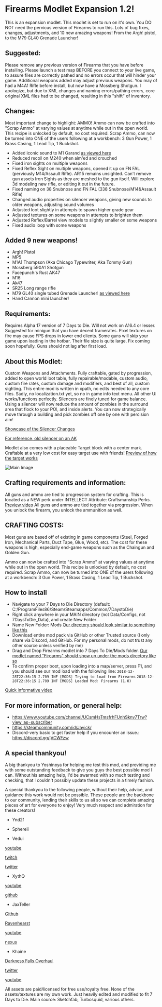 # Firearms Modlet Expansion 1.2!
This is an expansion modlet. This modlet is set to run on it's own. You DO NOT need the pervious version of Firearms to run this. Lots of bug fixes, changes, adjustments, and 10 new amazing weapons! From the Argh! pistol, to the M79 GL40 Grenade Launcher!

## Suggested:
Please remove any previous version of Firearms that you have before installing. Please launch a test map BEFORE you connect to your live game, to assure files are correctly pathed and no errors occur that will hinder your game. Additional weapons added may adjust previous weapons. You may of had a M4A1 Rifle before install, but now have a Mossberg Shotgun. I apologize, but due to XML changes and naming errors/pathing errors, core original XML files had to be changed, resulting in this "shift" of inventory.

## Changes:
Most important change to highlight: AMMO! Ammo can now be crafted into "Scrap Ammo" at varying values at anytime while out in the open world. This recipe is unlocked by default, no cost required. Scrap Ammo, can now be turned into ONE of the users following at a workbench: 3 Gun Power, 1 Brass Casing, 1 Lead Tip, 1 Buckshot.
- Added iconic sound to M1 Garand [as viewed here](https://www.youtube.com/watch?v=7OuGYUZjnMA)
- Reduced recoil on M240 when aim'ed and crouched
- Fixed iron sights on multiple weapons
- Fixed Reflex Sight on multiple weapons, opened it up on FN FAL (perviously M14/Assault Rifle). AR15 remains unsighted. Can't remove gun assets Iron Sights as they are meshed to the gun itself. Will explore 3d modeling new rifle, or editing it out in the future.
- Fixed naming on 38 Snubnose and FN FAL (338 Snubnose/M14&Assault Rifle)
- Changed audio properties on silencer weapons, giving new sounds to older weapons, adjusting sound volumes
- Adjusted loot slightly in attempts to spawn higher grade gear
- Adjusted textures on some weapons in attempts to brighten them
- Adjusted Reflex/Barrel view models to slightly smaller on some weapons
- Fixed audio loop with some weapons


## Added 9 new weapons!
 - Argh! Pistol
 - MP5
 - M1A1 Thompson (Aka Chicago Typewriter, Aka Tommy Gun)
 - Mossberg 590A1 Shotgun
 - Facepunch's Rust AK47
 - M16
 - Ak47
 - SR25 Long range rifle
 - M79 GL40 single tubed Grenade Launcher! [as viewed here](https://www.youtube.com/watch?v=Zb9CO_siVN8)
 - Hand Cannon mini launcher!

## Requirements:
Requires Alpha 17 version of 7 Days to Die. Will not work on A16.4 or lesser.
Suggested for minigun that you have decent framerates. Pixel textures on fire may cause FPS drops in lower end clients.
Some guns will skip your game upon loading in the hotbar. Their file size is quite large. Fix coming soon hopefully. Guns should not lag after first load.

## About this Modlet:
Custom Weapons and Attachments.
Fully craftable, gated by progression, added to open world loot table, fully repairable/modable, custom audio, custom fire rates, custom damage and modifiers, and best of all, custom sighting.
This entire mod is written in xpath, no edits needed to any core files. Sadly, no localization.txt yet, so no in game info text menu. All other UI works/functions perfectly.
Silencers are finely tuned for game balance. Using a silencer will now reduce the amount of zombies in the surround area that flock to your POI, and inside alerts. You can now strategically move through a building and pick zombies off one by one with percision aim!

[Showcase of the Silencer Changes](https://youtu.be/aWac7jp1qVE)

[For reference, old silencer on an AK](https://youtu.be/aWac7jp1qVE)

Modlet also comes with a placeable Target block with a center mark. Craftable at a very low cost for easy target use with friends! [Preview of how the target works](https://www.youtube.com/watch?v=YNcjQHJT3hE)

![Main Image](https://i.imgur.com/45WU166.png)

## Crafting requirements and information:
All guns and ammo are tied to progression system for crafting. This is located as a NEW perk under INTELLECT Attribute: Craftsmanship Perks. [Preview video](https://www.youtube.com/watch?v=Ca4bFOUGNZs)
All guns and ammo are tied together via progression. When you unlock the firearm, you unlock the ammunition as well.


## CRAFTING COSTS:
Most guns are based off of existing in game components (Steel, Forged Iron, Mechanical Parts, Duct Tape, Glue, Wood, etc). The cost for these weapons is high, especially end-game weapons such as the Chaingun and Golden Gun.

Ammo can now be crafted into "Scrap Ammo" at varying values at anytime while out in the open world. This recipe is unlocked by default, no cost required. Scrap Ammo, can now be turned into ONE of the users following at a workbench: 3 Gun Power, 1 Brass Casing, 1 Lead Tip, 1 Buckshot.

## How to install
- Navigate to your 7 Days to Die Directory (default: C:/ProgramFiles86/Steam/Steamapps/Common/7DaystoDie)
- Right click anywhere in your MAIN directory (not Data/Configs, not 7DaysToDie_Data), and create New Folder 
- Name New Folder: Mods [Our directory should look similar to something like this](https://imgur.com/a/pm5sJKc)
- Download entire mod pack via GitHub or other Trusted source (I only share via Discord, and GitHub. For my personal mods, do not trust any other source unless verified by me)
- Drag and Drop Firearms modlet into 7 Days To Die/Mods folder. [Our modlet named "Firearms" should show up under the mods directory like so](https://imgur.com/a/YtYmNW3)
- To confirm proper boot, upon loading into a map/server, press F1, and you should see our mod load with the following line: 
`2018-12-28T22:36:15 2.709 INF [MODS] Trying to load from Firearms`
`2018-12-28T22:36:15 2.709 INF [MODS] Loaded Mod: Firearms (1.0)`


[Quick informative video](https://youtu.be/blY9ZCEwqLc)




## For more information, or general help:
- https://www.youtube.com/channel/UCsmHsTmsfrhFUnhSknv7Trw?view_as=subscriber
- https://steamcommunity.com/id/Jayick/
- Discord-very basic to get faster help if you encounter an issue.: https://discord.gg/jVCWFzw

## A special thankyou!
A big thankyou to Yoshinoya for helping me test this mod, and providing me with some outstanding feedback to give you guys the best possible mod I can. Without his amazing help, I'd be swarmed with so much testing and checking, that I couldn't possibly update these projects in a timely fashion.

A special thankyou to the following people, without their help, advice, and guidance this work would not be possible. These people are the backbone to our community, lending their skills to us all so we can complete amazing pieces of art for everyone to enjoy! Very much respect and admiration for these creators!
- Ynd21

- Sphereii

- Vedui

[youtube](https://www.youtube.com/channel/UC9DgwaUiqcNO9oUuiFQMh6w)

[twitch](https://www.twitch.tv/Vedui42)

[twitter](https://twitter.com/Vedui42)

- XythQ 

[youtube](https://www.youtube.com/channel/UCUAR3Bc_Z97lyT4zeI3-dcg) 

[github](https://github.com/7D2D)

- JaxTeller

[Github](https://github.com/JaxTeller718/JaxModlets)

[Ravenhearst](https://ravenhearst.enjin.com/)

[youtube](https://www.youtube.com/channel/UCNVr9JmOGFpD4RCu4vUZfog/featured?view_as=subscriber)

[nexus](https://www.nexusmods.com/users/48679478)

- Khaine 

[Darkness Falls Overhaul](
https://7daystodie.com/forums/showthread.php?80827-Darkness-Falls-They-mostly-come-out-at-night%2Fpage84)

[twitter](https://twitter.com/KhainesKorner)

[youtube](https://www.youtube.com/channel/UC3yu4ucbt_3_KJAki5jncBg)


All assets are paid/licensed for free use/royalty free. None of the assets/textures are my own work. Just heavily edited and modified to fit 7 Days to Die. Main source: Sketchfab, Turbosquid, various others.
